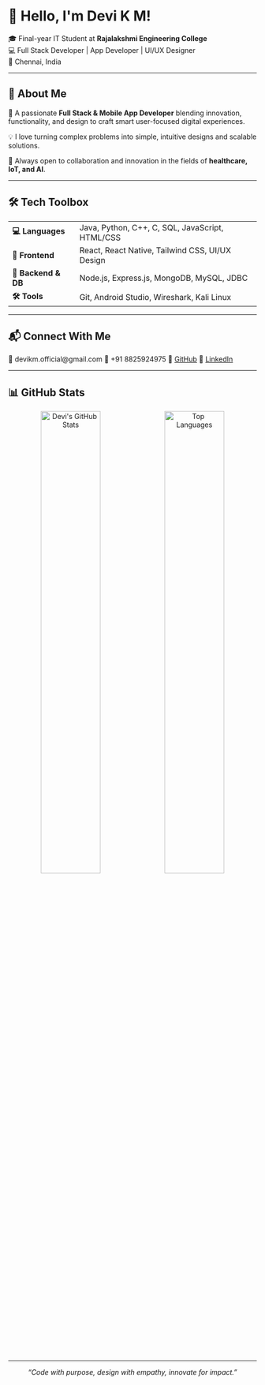 # 👋 Hello, I'm Devi K M!

🎓 Final-year IT Student at **Rajalakshmi Engineering College**  
💻 Full Stack Developer | App Developer | UI/UX Designer  
📍 Chennai, India

---

## 🚀 About Me

🌟 A passionate **Full Stack & Mobile App Developer** blending innovation, functionality, and design to craft smart user-focused digital experiences.

💡 I love turning complex problems into simple, intuitive designs and scalable solutions.

👥 Always open to collaboration and innovation in the fields of **healthcare, IoT, and AI**.

---

## 🛠️ Tech Toolbox

<table>
  <tr>
    <td><strong>💻 Languages</strong></td>
    <td>Java, Python, C++, C, SQL, JavaScript, HTML/CSS</td>
  </tr>
  <tr>
    <td><strong>🎨 Frontend</strong></td>
    <td>React, React Native, Tailwind CSS, UI/UX Design</td>
  </tr>
  <tr>
    <td><strong>🧠 Backend & DB</strong></td>
    <td>Node.js, Express.js, MongoDB, MySQL, JDBC</td>
  </tr>
  <tr>
    <td><strong>🛠️ Tools</strong></td>
    <td>Git, Android Studio, Wireshark, Kali Linux</td>
  </tr>
</table>

---

## 📬 Connect With Me

<p>
📧 devikm.official@gmail.com  
📱 +91 8825924975  
🔗 <a href="https://github.com/Devi-REC" target="_blank">GitHub</a>  
🔗 <a href="https://www.linkedin.com/in/devi-k-m-34a8a4257/" target="_blank">LinkedIn</a>
</p>

---

## 📊 GitHub Stats

<p align="center">
  <img src="https://github-readme-stats.vercel.app/api?username=Devi-REC&show_icons=true&count_private=true&theme=tokyonight" alt="Devi's GitHub Stats" width="49%" />
  <img src="https://github-readme-stats.vercel.app/api/top-langs/?username=Devi-REC&layout=compact&theme=tokyonight" alt="Top Languages" width="49%" />
</p>

---

<p align="center"><i>“Code with purpose, design with empathy, innovate for impact.”</i></p>
